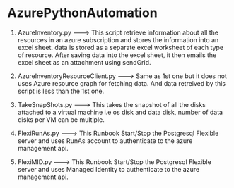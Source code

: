 # AzurePythonAutomation

1) AzureInventory.py ---> This script retrieve information about all the resources in an azure subscription and stores the information into an excel sheet.
data is stored as a separate excel worksheet of each type of resource. After saving data into the excel sheet, it then emails the
excel sheet as an attachment using sendGrid.

2) AzureInventoryResourceClient.py ---> Same as 1st one but it does not uses Azure resource graph for fetching data. And data retreived by this script is less than the 1st one.

3) TakeSnapShots.py  ---> This takes the snapshot of all the disks attached to a virtual machine i.e os disk and data disk, number of data disks per VM can be multiple.

4) FlexiRunAs.py ---> This Runbook Start/Stop the Postgresql Flexible server and uses RunAs account to authenticate to the azure management api.

5) FlexiMID.py ---> This Runbook Start/Stop the Postgresql Flexible server and uses Managed Identity to authenticate to the azure management api.